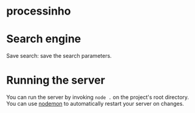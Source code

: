 # processinho

# Search engine
Save search: save the search parameters.

# Running the server
You can run the server by invoking `node .` on the project's root directory.
You can use [nodemon](http://nodemon.io/) to automatically restart your server on changes.


